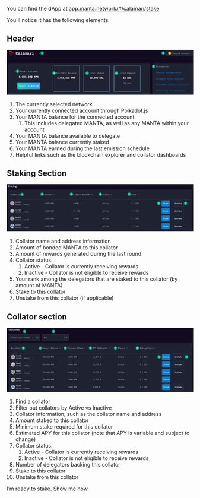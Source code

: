 You can find the dApp at [app.manta.network/#/calamari/stake](https://app.manta.network/#/calamari/stake)

You'll notice it has the following elements:
## Header
![alt_text](images/head.png)

1. The currently selected network
2. Your currently connected account through Polkadot.js
3. Your MANTA balance for the connected account
    1. This includes delegated MANTA, as well as any MANTA within your account
4. Your MANTA balance available to delegate
5. Your MANTA balance currently staked
6. Your MANTA earned during the last emission schedule
7. Helpful links such as the blockchain explorer and collator dashboards

## Staking Section

![alt_text](images/staking.png)

1. Collator name and address information
2. Amount of bonded MANTA to this collator
3. Amount of rewards generated during the last round
4. Collator status. 
    1. Active - Collator is currently receiving rewards
    2. Inactive - Collator is not eligible to receive rewards
5. Your rank among the delegators that are staked to this collator (by amount of MANTA)
6. Stake to this collator
7. Unstake from this collator (if applicable)

## Collator section
![alt_text](images/collator.png)

1. Find a collator
2. Filter out collators by Active vs Inactive
3. Collator information, such as the collator name and address
4. Amount staked to this collator
5. Minimum stake required for this collator
6. Estimated APY for this collator (note that APY is variable and subject to change)
7. Collator status. 
    1. Active - Collator is currently receiving rewards
    2. Inactive - Collator is not eligible to receive rewards
8. Number of delegators backing this collator
9. Stake to this collator
10. Unstake from this collator

I’m ready to stake. [Show me how](HowTo%20Delegate)

